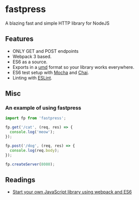 # fastpress

A blazing fast and simple HTTP library for NodeJS

## Features

* ONLY GET and POST endpoints
* Webpack 3 based.
* ES6 as a source.
* Exports in a [umd](https://github.com/umdjs/umd) format so your library works everywhere.
* ES6 test setup with [Mocha](http://mochajs.org/) and [Chai](http://chaijs.com/).
* Linting with [ESLint](http://eslint.org/).

## Misc

### An example of using fastpress

```js
import fp from 'fastpress';

fp.get('/cat', (req, res) => {
  console.log('meow');
});

fp.post('/dog', (req, res) => {
  console.log(req.body);
});

fp.createServer(8080);
```

## Readings

* [Start your own JavaScript library using webpack and ES6](http://krasimirtsonev.com/blog/article/javascript-library-starter-using-webpack-es6)